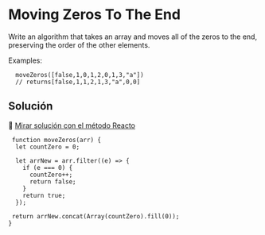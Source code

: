 # Moving Zeros To The End

Write an algorithm that takes an array and moves all of the zeros to the end, preserving the order of the other elements.

Examples:

```
  moveZeros([false,1,0,1,2,0,1,3,"a"])
  // returns[false,1,1,2,1,3,"a",0,0]

```

## Solución

🔗 [ Mirar solución con el método Reacto ](../js/18-moving-zeros.js)

```
 function moveZeros(arr) {
  let countZero = 0;

  let arrNew = arr.filter((e) => {
    if (e === 0) {
      countZero++;
      return false;
    }
    return true;
  });

 return arrNew.concat(Array(countZero).fill(0));
}
```

